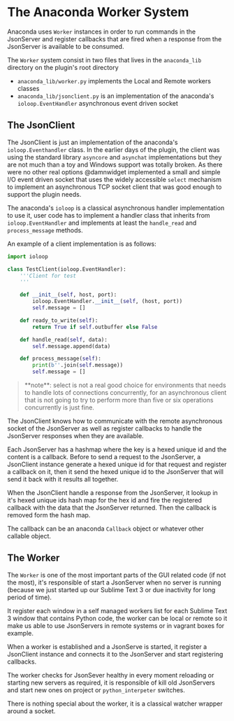 # The Anaconda Worker System

Anaconda uses `Worker` instances in order to run commands in the JsonServer and register callbacks that are fired when a response from the JsonServer is available to be consumed.

The `Worker` system consist in two files that lives in the `anaconda_lib` directory on the plugin's root directory

* `anaconda_lib/worker.py` implements the Local and Remote workers classes
* `anaconda_lib/jsonclient.py` is an implementation of the anaconda's `ioloop.EventHandler` asynchronous event driven socket

## The JsonClient

The JsonClient is just an implementation of the anaconda's `ioloop.Eventhandler` class. In the earlier days of the plugin, the client was using the standard library `asyncore` and `asynchat` implementations but they are not much than a toy and Windows support was totally broken. As there were no other real options @damnwidget implemented a small and simple I/O event driven socket that uses the widely accessible `select` mechanism to implement an asynchronous TCP socket client that was good enough to support the plugin needs.

The anaconda's `ioloop` is a classical asynchronous handler implementation to use it, user code has to implement a handler class that inherits from `ioloop.EventHandler` and implements at least the `handle_read` and `process_message` methods.

An example of a client implementation is as follows:

```python
import ioloop

class TestClient(ioloop.EventHandler):
    '''Client for test
    '''

    def __init__(self, host, port):
        ioloop.EventHandler.__init__(self, (host, port))
        self.message = []

    def ready_to_write(self):
        return True if self.outbuffer else False

    def handle_read(self, data):
        self.message.append(data)

    def process_message(self):
        print(b''.join(self.message))
        self.message = []
```

<blockquote>**note**: select is not a real good choice for environments that needs to handle lots of connections concurrently, for an asynchronous client that is not going to try to perform more than five or six operations concurrently is just fine.</blockquote>

The JsonClient knows how to communicate with the remote asynchronous socket of the JsonServer as well as register callbacks to handle the JsonServer responses when they are available.

Each JsonServer has a hashmap where the key is a hexed unique id and the content is a callback. Before to send a request to the JsonServer, a JsonClient instance generate a hexed unique id for that request and register a callback on it, then it send the hexed unique id to the JsonServer that will send it back with it results all together.

When the JsonClient handle a response from the JsonServer, it lookup in it's hexed unique ids hash map for the hex id and fire the registered callback with the data that the JsonServer returned. Then the callback is removed form the hash map.

The callback can be an anaconda `Callback` object or whatever other callable object.

## The Worker

The `Worker` is one of the most important parts of the GUI related code (if not the most), it's responsible of start a JsonServer when no server is running (because we just started up our Sublime Text 3 or due inactivity for long period of time).

It register each window in a self managed workers list for each Sublime Text 3 window that contains Python code, the worker can be local or remote so it make us able to use JsonServers in remote systems or in vagrant boxes for example.

When a worker is established and a JsonServe is started, it register a JsonClient instance and connects it to the JsonServer and start registering callbacks.

The worker checks for JsonSever healthy in every moment reloading or starting new servers as required, it is responsible of kill old JsonServers and start new ones on project or `python_interpeter` switches.

There is nothing special about the worker, it is a classical watcher wrapper around a socket.
